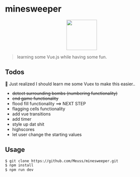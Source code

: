 # minesweeper

<p align="center"><a href="https://vuejs.org" target="_blank"><img width="100"src="https://vuejs.org/images/logo.png"></a></p>

> learning some Vue.js while having some fun.

## Todos

:shit: Just realized I should learn me some Vuex to make this easier..

- ~~detect surrounding bombs (numbering functionality)~~
- ~~end game functionality~~
- flood fill functionality ==> NEXT STEP
- flagging cells functionality
- add vue transitions
- add timer
- style up dat shit
- highscores
- let user change the starting values

## Usage

``` bash
$ git clone https://github.com/Meuss/minesweeper.git
$ npm install
$ npm run dev
```